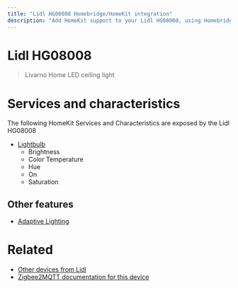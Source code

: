 ```yaml
---
title: "Lidl HG08008 Homebridge/HomeKit integration"
description: "Add HomeKit support to your Lidl HG08008, using Homebridge, Zigbee2MQTT and homebridge-z2m."
---
```

<!---
This file has been GENERATED using src/docgen/docgen.ts
DO NOT EDIT THIS FILE MANUALLY!
-->
# Lidl HG08008
> Livarno Home LED ceiling light


# Services and characteristics
The following HomeKit Services and Characteristics are exposed by
the Lidl HG08008

* [Lightbulb](../../light.md)
  * Brightness
  * Color Temperature
  * Hue
  * On
  * Saturation

## Other features
* [Adaptive Lighting](../../light.md)

# Related
* [Other devices from Lidl](../index.md#lidl)
* [Zigbee2MQTT documentation for this device](https://www.zigbee2mqtt.io/devices/HG08008.html)